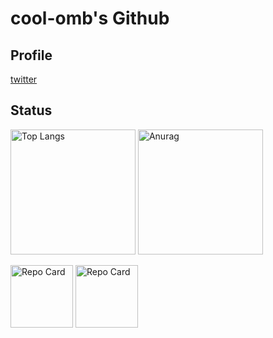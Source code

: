 # cool-omb's Github
## Profile
[twitter](https://twitter.com/cool_omb)

## Status

<p align='left'>
  <img alt='Top Langs' height='200px' src='https://github-readme-stats.vercel.app/api/top-langs/?username=cool-omb&count_private=true&layout=compact' />
  <img alt='Anurag's GitHub stats' height='200px' src='https://github-readme-stats.vercel.app/api?username=cool-omb&count_private=true' />
</p>
<p align='left'>
  <img alt='Repo Card' height='100px' src='https://github-readme-stats.vercel.app/api/pin/?username=cool-omb&repo=BigCalc' />
  <img alt='Repo Card' height='100px' src='https://github-readme-stats.vercel.app/api/pin/?username=cool-omb&repo=ble-macro-keyboard' />
</p>
